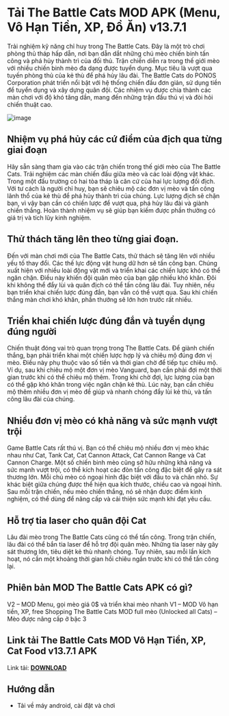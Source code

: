 # Tải The Battle Cats MOD APK (Menu, Vô Hạn Tiền, XP, Đồ Ăn) v13.7.1
Trải nghiệm kỹ năng chỉ huy trong The Battle Cats. Đây là một trò chơi phòng thủ tháp hấp dẫn, nơi bạn dẫn dắt những chú mèo chiến binh tấn công và phá hủy thành trì của đối thủ. Trận chiến diễn ra trong thế giới mèo với nhiều chiến binh mèo đa dạng được tuyển dụng. Mục tiêu là vượt qua tuyến phòng thủ của kẻ thù để phá hủy lâu đài. The Battle Cats do PONOS Corporation phát triển nổi bật với hệ thống chiến đấu đơn giản, sử dụng tiền để tuyển dụng và xây dựng quân đội. Các nhiệm vụ được chia thành các màn chơi với độ khó tăng dần, mang đến những trận đấu thú vị và đòi hỏi chiến thuật cao.

![image](https://github.com/user-attachments/assets/d8350557-316a-4b4c-9462-16b06898db21)


## Nhiệm vụ phá hủy các cứ điểm của địch qua từng giai đoạn
Hãy sẵn sàng tham gia vào các trận chiến trong thế giới mèo của The Battle Cats. Trải nghiệm các màn chiến đấu giữa mèo và các loài động vật khác. Trong một đấu trường có hai tòa tháp là căn cứ của hai lực lượng đối địch. Với tư cách là người chỉ huy, bạn sẽ chiêu mộ các đơn vị mèo và tấn công lãnh thổ của kẻ thù để phá hủy thành trì của chúng. Lực lượng địch sẽ chặn bạn, vì vậy bạn cần có chiến lược để vượt qua, phá hủy lâu đài và giành chiến thắng. Hoàn thành nhiệm vụ sẽ giúp bạn kiếm được phần thưởng có giá trị và tích lũy kinh nghiệm.

## Thử thách tăng lên theo từng giai đoạn.
Đến với màn chơi mới của The Battle Cats, thử thách sẽ tăng lên với nhiều yếu tố thay đổi. Các thế lực động vật hung dữ hơn sẽ tấn công bạn. Chúng xuất hiện với nhiều loài động vật mới và triển khai các chiến lược khó có thể ngăn chặn. Điều này khiến đội quân mèo của bạn gặp nhiều khó khăn. Đôi khi không thể đẩy lùi và quân địch có thể tấn công lâu đài. Tuy nhiên, nếu bạn triển khai chiến lược đúng đắn, bạn vẫn có thể vượt qua. Sau khi chiến thắng màn chơi khó khăn, phần thưởng sẽ lớn hơn trước rất nhiều.

## Triển khai chiến lược đúng đắn và tuyển dụng đúng người
Chiến thuật đóng vai trò quan trọng trong The Battle Cats. Để giành chiến thắng, bạn phải triển khai một chiến lược hợp lý và chiêu mộ đúng đơn vị mèo. Điều này phụ thuộc vào số tiền và thời gian chờ để tiếp tục chiêu mộ. Ví dụ, sau khi chiêu mộ một đơn vị mèo Vanguard, bạn cần phải đợi một thời gian trước khi có thể chiêu mộ thêm. Trong khi chờ đợi, lực lượng của bạn có thể gặp khó khăn trong việc ngăn chặn kẻ thù. Lúc này, bạn cần chiêu mộ thêm nhiều đơn vị mèo để giúp và nhanh chóng đẩy lùi kẻ thù, và tấn công lâu đài của chúng.

## Nhiều đơn vị mèo có khả năng và sức mạnh vượt trội
Game Battle Cats rất thú vị. Bạn có thể chiêu mộ nhiều đơn vị mèo khác nhau như Cat, Tank Cat, Cat Cannon Attack, Cat Cannon Range và Cat Cannon Charge. Một số chiến binh mèo cũng sở hữu những khả năng và sức mạnh vượt trội, có thể kích hoạt các đòn tấn công đặc biệt để gây ra sát thương lớn. Mỗi chú mèo có ngoại hình đặc biệt với đầu to và chân nhỏ. Sự khác biệt giữa chúng được thể hiện qua kích thước, chiều cao và ngoại hình. Sau mỗi trận chiến, nếu mèo chiến thắng, nó sẽ nhận được điểm kinh nghiệm, có thể dùng để nâng cấp và cải thiện sức mạnh khi đạt yêu cầu.

## Hỗ trợ tia laser cho quân đội Cat
Lâu đài mèo trong The Battle Cats cũng có thể tấn công. Trong trận chiến, lâu đài có thể bắn tia laser để hỗ trợ đội quân mèo. Những tia laser này gây sát thương lớn, tiêu diệt kẻ thù nhanh chóng. Tuy nhiên, sau mỗi lần kích hoạt, nó cần một khoảng thời gian hồi chiêu ngắn trước khi có thể tấn công lại.

## Phiên bản MOD The Battle Cats APK có gì?
V2 – MOD Menu, gọi mèo giá 0$ và triển khai mèo nhanh
V1 – MOD Vô hạn tiền, XP, free Shopping
The Battle Cats MOD full mèo (Unlocked all Cats) – Mèo được nâng cấp ở bậc 3
## Link tải The Battle Cats MOD Vô Hạn Tiền, XP, Cat Food v13.7.1 APK
Link tải: [**DOWNLOAD**](https://phanmemnet.com/tai-the-battle-cats-mod-apk-menu-vo-han-tien-xp-do-an-v13-6-1/)

## Hướng dẫn
- Tải về máy android, cài đặt và chơi
